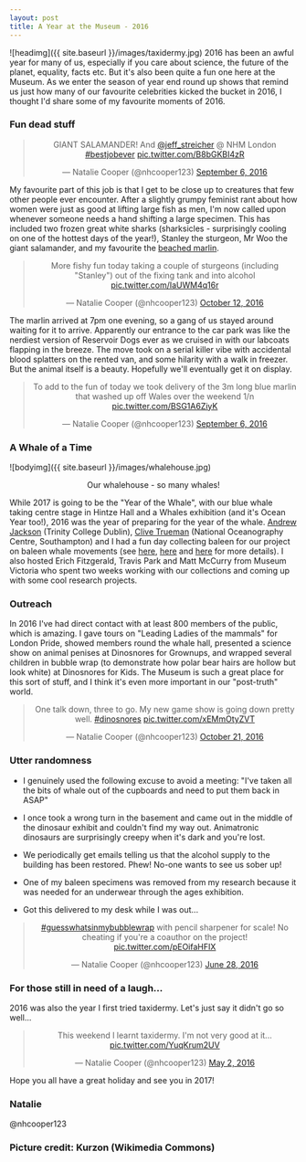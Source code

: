 ```yaml
---
layout: post
title: A Year at the Museum - 2016
---
```


![headimg]({{ site.baseurl }}/images/taxidermy.jpg)
2016 has been an awful year for many of us, especially if you care about science, the future of the planet, equality, facts etc. 
But it's also been quite a fun one here at the Museum. 
As we enter the season of year end round up shows that remind us just how many of our favourite celebrities kicked the bucket in 2016, I thought I'd share some of my favourite moments of 2016.

### Fun dead stuff

<center><blockquote class="twitter-tweet" data-lang="en"><p lang="en" dir="ltr">GIANT SALAMANDER! And <a href="https://twitter.com/jeff_streicher">@jeff_streicher</a> @ NHM London <a href="https://twitter.com/hashtag/bestjobever?src=hash">#bestjobever</a> <a href="https://t.co/B8bGKBI4zR">pic.twitter.com/B8bGKBI4zR</a></p>&mdash; Natalie Cooper (@nhcooper123) <a href="https://twitter.com/nhcooper123/status/773195442809081856">September 6, 2016</a></blockquote>
<script async src="//platform.twitter.com/widgets.js" charset="utf-8"></script></center>

My favourite part of this job is that I get to be close up to creatures that few other people ever encounter. After a slightly grumpy feminist rant about how women were just as good at lifting large fish as men, I'm now called upon whenever someone needs a hand shifting a large specimen. This has included two frozen great white sharks (sharksicles - surprisingly cooling on one of the hottest days of the year!), Stanley the sturgeon, Mr Woo the giant salamander, and my favourite the [beached marlin](http://www.bbc.co.uk/news/uk-wales-south-west-wales-37266514). 

<center><blockquote class="twitter-tweet" data-lang="en"><p lang="en" dir="ltr">More fishy fun today taking a couple of sturgeons (including &quot;Stanley&quot;) out of the fixing tank and into alcohol <a href="https://t.co/IaUWM4q16r">pic.twitter.com/IaUWM4q16r</a></p>&mdash; Natalie Cooper (@nhcooper123) <a href="https://twitter.com/nhcooper123/status/786198905411297280">October 12, 2016</a></blockquote>
<script async src="//platform.twitter.com/widgets.js" charset="utf-8"></script></center>

The marlin arrived at 7pm one evening, so a gang of us stayed around waiting for it to arrive. Apparently our entrance to the car park was like the nerdiest version of Reservoir Dogs ever as we cruised in with our labcoats flapping in the breeze. The move took on a serial killer vibe with accidental blood splatters on the rented van, and some hilarity with a walk in freezer. But the animal itself is a beauty. Hopefully we'll eventually get it on display.

<center><blockquote class="twitter-tweet" data-lang="en"><p lang="en" dir="ltr">To add to the fun of today we took delivery of the 3m long blue marlin that washed up off Wales over the weekend 1/n <a href="https://t.co/BSG1A6ZiyK">pic.twitter.com/BSG1A6ZiyK</a></p>&mdash; Natalie Cooper (@nhcooper123) <a href="https://twitter.com/nhcooper123/status/773279343040688128">September 6, 2016</a></blockquote>
<script async src="//platform.twitter.com/widgets.js" charset="utf-8"></script></center>

### A Whale of a Time

![bodyimg]({{ site.baseurl }}/images/whalehouse.jpg)
<center>Our whalehouse - so many whales!</center>

While 2017 is going to be the "Year of the Whale", with our blue whale taking centre stage in Hintze Hall and a Whales exhibition (and it's Ocean Year too!), 2016 was the year of preparing for the year of the whale. [Andrew Jackson](http://www.tcd.ie/Zoology/research/research/theoretical/andrewjackson.php) (Trinity College Dublin), [Clive Trueman](https://noc.ac.uk/people/trueman) (National Oceanography Centre, Southampton) and I had a fun day collecting baleen for our project on baleen whale movements (see [here](http://macromuseum.github.io/whale-of-a-time-2/), [here](http://macromuseum.github.io/whale-of-a-time-3/) and [here](http://macromuseum.github.io/whale-of-a-time-4/) for more details). I also hosted Erich Fitzgerald, Travis Park and Matt McCurry from Museum Victoria who spent two weeks working with our collections and coming up with some cool research projects. 

### Outreach
In 2016 I've had direct contact with at least 800 members of the public, which is amazing. I gave tours on "Leading Ladies of the mammals" for London Pride, showed members round the whale hall, presented a science show on animal penises at Dinosnores for Grownups, and wrapped several children in bubble wrap (to demonstrate how polar bear hairs are hollow but look white) at Dinosnores for Kids. The Museum is such a great place for this sort of stuff, and I think it's even more important in our "post-truth" world.

<center><blockquote class="twitter-tweet" data-lang="en"><p lang="en" dir="ltr">One talk down, three to go. My new game show is going down pretty well. <a href="https://twitter.com/hashtag/dinosnores?src=hash">#dinosnores</a> <a href="https://t.co/xEMmOtyZVT">pic.twitter.com/xEMmOtyZVT</a></p>&mdash; Natalie Cooper (@nhcooper123) <a href="https://twitter.com/nhcooper123/status/789574611654545408">October 21, 2016</a></blockquote>
<script async src="//platform.twitter.com/widgets.js" charset="utf-8"></script></center>

### Utter randomness

* I genuinely used the following excuse to avoid a meeting: "I've taken all the bits of whale out of the cupboards and need to put them back in ASAP"

* I once took a wrong turn in the basement and came out in the middle of the dinosaur exhibit and couldn't find my way out. Animatronic dinosaurs are surprisingly creepy when it's dark and you're lost.

* We periodically get emails telling us that the alcohol supply to the building has been restored. Phew! No-one wants to see us sober up!

* One of my baleen specimens was removed from my research because it was needed for an underwear through the ages exhibition.

* Got this delivered to my desk while I was out...

<center><blockquote class="twitter-tweet" data-lang="en"><p lang="en" dir="ltr"><a href="https://twitter.com/hashtag/guesswhatsinmybubblewrap?src=hash">#guesswhatsinmybubblewrap</a> with pencil sharpener for scale! No cheating if you&#39;re a coauthor on the project! <a href="https://t.co/pEOifaHFIX">pic.twitter.com/pEOifaHFIX</a></p>&mdash; Natalie Cooper (@nhcooper123) <a href="https://twitter.com/nhcooper123/status/747820358758240256">June 28, 2016</a></blockquote>
<script async src="//platform.twitter.com/widgets.js" charset="utf-8"></script></center>

### For those still in need of a laugh...
2016 was also the year I first tried taxidermy. Let's just say it didn't go so well...

<center><blockquote class="twitter-tweet" data-lang="en"><p lang="en" dir="ltr">This weekend I learnt taxidermy. I&#39;m not very good at it... <a href="https://t.co/YuqKrum2UV">pic.twitter.com/YuqKrum2UV</a></p>&mdash; Natalie Cooper (@nhcooper123) <a href="https://twitter.com/nhcooper123/status/727232912014331904">May 2, 2016</a></blockquote>
<script async src="//platform.twitter.com/widgets.js" charset="utf-8"></script></center>

Hope you all have a great holiday and see you in 2017!

### Natalie 
@nhcooper123

### Picture credit: Kurzon (Wikimedia Commons)